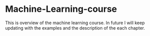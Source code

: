 # Machine-Learning-course
This is overview of the machine learning course. In future I will keep updating with the examples and the description of the each chapter.
